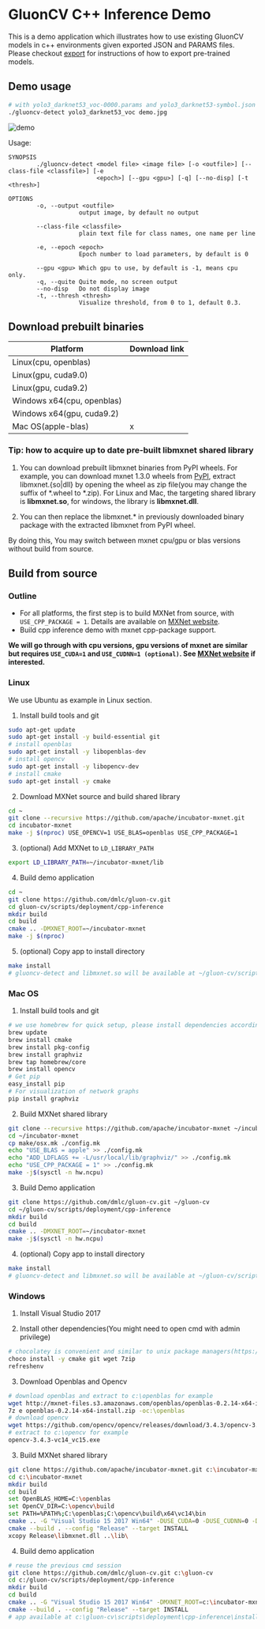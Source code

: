 # GluonCV C++ Inference Demo

This is a demo application which illustrates how to use existing GluonCV models in c++ environments given exported JSON and PARAMS files. Please checkout [export](https://github.com/dmlc/gluon-cv/tree/master/scripts/deployment/export) for instructions of how to export pre-trained models.

## Demo usage

```bash
# with yolo3_darknet53_voc-0000.params and yolo3_darknet53-symbol.json on disk
./gluoncv-detect yolo3_darknet53_voc demo.jpg
```

![demo](https://user-images.githubusercontent.com/3307514/45458507-d76ff600-b6a8-11e8-92e1-0b1966e4344f.jpg)

Usage:
```
SYNOPSIS
        ./gluoncv-detect <model file> <image file> [-o <outfile>] [--class-file <classfile>] [-e
                         <epoch>] [--gpu <gpu>] [-q] [--no-disp] [-t <thresh>]

OPTIONS
        -o, --output <outfile>
                    output image, by default no output

        --class-file <classfile>
                    plain text file for class names, one name per line

        -e, --epoch <epoch>
                    Epoch number to load parameters, by default is 0

        --gpu <gpu> Which gpu to use, by default is -1, means cpu only.
        -q, --quite Quite mode, no screen output
        --no-disp   Do not display image
        -t, --thresh <thresh>
                    Visualize threshold, from 0 to 1, default 0.3.
```

## Download prebuilt binaries

| Platform                   | Download link |
|----------------------------|---------------|
| Linux(cpu, openblas)       |               |
| Linux(gpu, cuda9.0)        |               |
| Linux(gpu, cuda9.2)        |               |
| Windows x64(cpu, openblas) |               |
| Windows x64(gpu, cuda9.2)  |               |
| Mac OS(apple-blas)         |       x       |

### Tip: how to acquire up to date pre-built libmxnet shared library

1. You can download prebuilt libmxnet binaries from PyPI wheels.
For example, you can download mxnet 1.3.0 wheels from [PyPI](https://pypi.org/project/mxnet/#files), extract libmxnet.{so|dll} by opening the wheel as zip file(you may change the suffix of \*.wheel to \*.zip). For Linux and Mac, the targeting shared library is **libmxnet.so**, for windows, the library is **libmxnet.dll**.

2. You can then replace the libmxnet.* in previously downloaded binary package with the extracted libmxnet from PyPI wheel.

By doing this, You may switch between mxnet cpu/gpu or blas versions without build from source.


## Build from source

### Outline

* For all platforms, the first step is to build MXNet from source, with `USE_CPP_PACKAGE = 1`. Details are available on [MXNet website](https://mxnet.incubator.apache.org/install/index.html?platform=Linux&language=Python&processor=CPU).
* Build cpp inference demo with mxnet cpp-package support.

**We will go through with cpu versions, gpu versions of mxnet are similar but requires `USE_CUDA=1` and `USE_CUDNN=1 (optional)`. See [MXNet website](https://mxnet.incubator.apache.org/install/index.html?platform=Linux&language=Python&processor=CPU) if interested.**

### Linux
We use Ubuntu as example in Linux section.

1. Install build tools and git
```bash
sudo apt-get update
sudo apt-get install -y build-essential git
# install openblas
sudo apt-get install -y libopenblas-dev
# install opencv
sudo apt-get install -y libopencv-dev
# install cmake
sudo apt-get install -y cmake
```
2. Download MXNet source and build shared library
```bash
cd ~
git clone --recursive https://github.com/apache/incubator-mxnet.git
cd incubator-mxnet
make -j $(nproc) USE_OPENCV=1 USE_BLAS=openblas USE_CPP_PACKAGE=1
```
3. (optional) Add MXNet to `LD_LIBRARY_PATH`
```bash
export LD_LIBRARY_PATH=~/incubator-mxnet/lib
```
4. Build demo application
```bash
cd ~
git clone https://github.com/dmlc/gluon-cv.git
cd gluon-cv/scripts/deployment/cpp-inference
mkdir build
cd build
cmake .. -DMXNET_ROOT=~/incubator-mxnet
make -j $(nproc)
```

5. (optional) Copy app to install directory
```bash
make install
# gluoncv-detect and libmxnet.so will be available at ~/gluon-cv/scripts/deployment/cpp-inference/install/
```

### Mac OS

1. Install build tools and git
```bash
# we use homebrew for quick setup, please install dependencies accordingly if homebrew is not available
brew update
brew install cmake
brew install pkg-config
brew install graphviz
brew tap homebrew/core
brew install opencv
# Get pip
easy_install pip
# For visualization of network graphs
pip install graphviz
```

2. Build MXNet shared library
```bash
git clone --recursive https://github.com/apache/incubator-mxnet ~/incubator-mxnet
cd ~/incubator-mxnet
cp make/osx.mk ./config.mk
echo "USE_BLAS = apple" >> ./config.mk
echo "ADD_LDFLAGS += -L/usr/local/lib/graphviz/" >> ./config.mk
echo "USE_CPP_PACKAGE = 1" >> ./config.mk
make -j$(sysctl -n hw.ncpu)
```

3. Build Demo application
```bash
git clone https://github.com/dmlc/gluon-cv.git ~/gluon-cv
cd ~/gluon-cv/scripts/deployment/cpp-inference
mkdir build
cd build
cmake .. -DMXNET_ROOT=~/incubator-mxnet
make -j$(sysctl -n hw.ncpu)
```

4. (optional) Copy app to install directory
```bash
make install
# gluoncv-detect and libmxnet.so will be available at ~/gluon-cv/scripts/deployment/cpp-inference/install/
```

### Windows
1. Install Visual Studio 2017

2. Install other dependencies(You might need to open cmd with admin privilege)
```bash
# chocolatey is convenient and similar to unix package managers(https://chocolatey.org)
choco install -y cmake git wget 7zip
refreshenv
```

3. Download Openblas and Opencv
```bash
# download openblas and extract to c:\openblas for example
wget http://mxnet-files.s3.amazonaws.com/openblas/openblas-0.2.14-x64-install.zip
7z e openblas-0.2.14-x64-install.zip -oc:\openblas
# download opencv
wget https://github.com/opencv/opencv/releases/download/3.4.3/opencv-3.4.3-vc14_vc15.exe
# extract to c:\opencv for example
opencv-3.4.3-vc14_vc15.exe
```

3. Build MXNet shared library
```bash
git clone https://github.com/apache/incubator-mxnet.git c:\incubator-mxnet
cd c:\incubator-mxnet
mkdir build
cd build
set OpenBLAS_HOME=C:\openblas
set OpenCV_DIR=C:\opencv\build
set PATH=%PATH%;C:\openblas;C:\opencv\build\x64\vc14\bin
cmake .. -G "Visual Studio 15 2017 Win64" -DUSE_CUDA=0 -DUSE_CUDNN=0 -DUSE_OPENCV=1 -DUSE_OPENMP=1 -DUSE_PROFILER=1 -DUSE_BLAS=open -DUSE_LAPACK=1 -DUSE_DIST_KVSTORE=0 -DUSE_MKL_IF_AVAILABLE=0 -DUSE_CPP_PACKAGE=1 -DBUILD_CPP_EXAMPLES=0 -DDO_NOT_BUILD_EXAMPLES=1 -DCMAKE_INSTALL_PREFIX=c:\incubator-mxnet
cmake --build . --config "Release" --target INSTALL
xcopy Release\libmxnet.dll ..\lib\
```

4. Build demo application
```bash
# reuse the previous cmd session
git clone https://github.com/dmlc/gluon-cv.git c:\gluon-cv
cd c:/gluon-cv/scripts/deployment/cpp-inference
mkdir build
cd build
cmake .. -G "Visual Studio 15 2017 Win64" -DMXNET_ROOT=c:\incubator-mxnet
cmake --build . --config "Release" --target INSTALL
# app available at c:\gluon-cv\scripts\deployment\cpp-inference\install\
```

